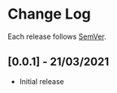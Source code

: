 # Change Log

Each release follows [SemVer](https://semver.org/).

## [0.0.1] - 21/03/2021

- Initial release
